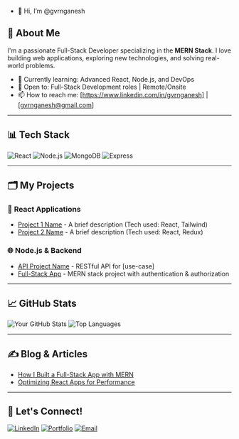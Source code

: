 - 👋 Hi, I’m @gvrnganesh 

## 🚀 About Me
I'm a passionate Full-Stack Developer specializing in the **MERN Stack**. I love building web applications, exploring new technologies, and solving real-world problems.

- 🌱 Currently learning: Advanced React, Node.js, and DevOps  
- 💼 Open to: Full-Stack Development roles | Remote/Onsite  
- 📫 How to reach me: [https://www.linkedin.com/in/gvrnganesh] | [gvrnganesh@gmail.com]

---

## 📊 Tech Stack
![React](https://img.shields.io/badge/React-20232A?style=for-the-badge&logo=react&logoColor=61DAFB) 
![Node.js](https://img.shields.io/badge/Node.js-339933?style=for-the-badge&logo=nodedotjs&logoColor=white) 
![MongoDB](https://img.shields.io/badge/MongoDB-4EA94B?style=for-the-badge&logo=mongodb&logoColor=white) 
![Express](https://img.shields.io/badge/Express.js-404D59?style=for-the-badge)

---

## 🗂️ My Projects
### 🚀 **React Applications**
- [Project 1 Name](#) - A brief description (Tech used: React, Tailwind)
- [Project 2 Name](#) - A brief description (Tech used: React, Redux)

### 🌐 **Node.js & Backend**
- [API Project Name](#) - RESTful API for [use-case]
- [Full-Stack App](#) - MERN stack project with authentication & authorization

---

## 📈 GitHub Stats
![Your GitHub Stats](https://github-readme-stats.vercel.app/api?username=yourusername&show_icons=true&theme=radical)
![Top Languages](https://github-readme-stats.vercel.app/api/top-langs/?username=yourusername&layout=compact&theme=radical)

---

## ✍️ Blog & Articles
- [How I Built a Full-Stack App with MERN](#)
- [Optimizing React Apps for Performance](#)

---

## 🤝 Let's Connect!
[![LinkedIn](https://img.shields.io/badge/LinkedIn-blue?style=for-the-badge&logo=linkedin&logoColor=white)](#) 
[![Portfolio](https://img.shields.io/badge/Portfolio-000?style=for-the-badge&logo=firefox&logoColor=white)](#) 
[![Email](https://img.shields.io/badge/Email-D14836?style=for-the-badge&logo=gmail&logoColor=white)](#)
